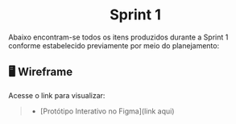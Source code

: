 <h1 align="center"> 
  Sprint 1
</h1>

Abaixo encontram-se todos os itens produzidos durante a Sprint 1 conforme estabelecido previamente por meio do planejamento: 

## 🖥️ Wireframe 

Acesse o link para visualizar:

> * [Protótipo Interativo no Figma](link aqui)
